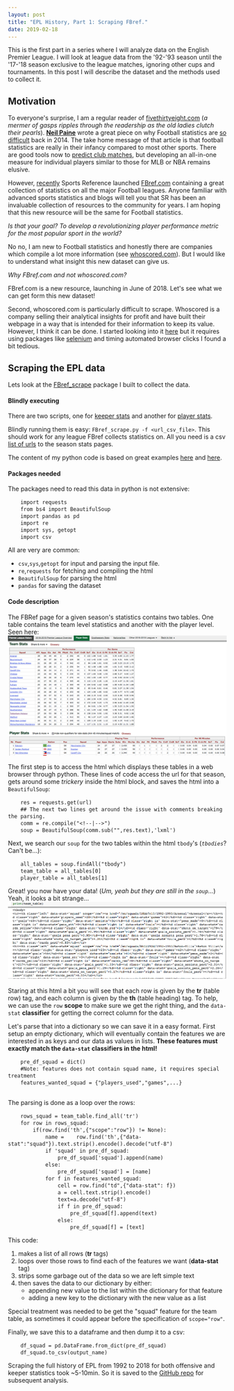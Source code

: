 ```yaml
---
layout: post
title: "EPL History, Part 1: Scraping FBref."
date: 2019-02-18
---
```


This is the first part in a series where I will analyze data on the English Premier League. I will look at league data from the '92-'93 season until the '17-'18 season exclusive to the league matches, ignoring other cups and tournaments. In this post I will describe the dataset and the methods used to collect it.

## Motivation

To everyone's surprise, I am a regular reader of [fivethirtyeight.com](https://fivethirtyeight.com/) (_a mermer of gasps ripples through the readership as the old ladies clutch their pearls_). [**Neil Paine**](https://twitter.com/neil_paine) wrote a great piece on why Football statistics are [so difficult](https://fivethirtyeight.com/features/what-analytics-can-teach-us-about-the-beautiful-game/) back in 2014. The take home message of that article is that football statistics are really in their infancy compared to most other sports. There are good tools now to [predict club matches](https://projects.fivethirtyeight.com/soccer-predictions/), but developing an all-in-one measure for individual players similar to those for MLB or NBA remains elusive. 

However, [recently](https://www.sports-reference.com/blog/2018/06/fbref-com-launches-today/) Sports Reference launched [FBref.com](https://fbref.com/) containing a great collection of statistics on all the major Football leagues. Anyone familiar with advanced sports statistics and blogs will tell you that SR has been an invaluable collection of resources to the community for years. I am hoping that this new resource will be the same for Football statistics.

_Is that your goal? To develop a revolutionizing player performance metric for the most popular sport in the world?_

No no, I am new to Football statistics and honestly there are companies which compile a lot more information (see [whoscored.com](https://www.whoscored.com/)). But I would like to understand what insight this new dataset can give us.

_Why FBref.com and not whoscored.com?_

FBref.com is a new resource, launching in June of 2018. Let's see what we can get form this new dataset!

Second, whoscored.com is particularly difficult to scrape. Whoscored is a company selling their analytical insights for profit and have built their webpage in a way that is intended for their information to keep its value. However, I think it can be done. I started looking into it [here](https://github.com/chmartin/FBref_scrape/blob/master/Notes_whoscored.ipynb) but it requires using packages like [selenium](https://www.seleniumhq.org/) and timing automated browser clicks I found a bit tedious.

## Scraping the EPL data

Lets look at the [FBref_scrape](https://github.com/chmartin/FBref_scrape) package I built to collect the data.

#### Blindly executing
There are two scripts, one for [keeper stats](https://github.com/chmartin/FBref_scrape/blob/master/FBref_gk_scrape.py) and another for [player stats](https://github.com/chmartin/FBref_scrape/blob/master/FBref_scrape.py). 

Blindly running them is easy: `FBref_scrape.py -f <url_csv_file>`.
This should work for any league FBref collects statistics on. All you need is a csv [list of urls](https://github.com/chmartin/FBref_scrape/blob/master/Fbref_URLs.csv) to the season stats pages.

The content of my python code is based on great examples [here](https://medium.com/@smehta/scrape-and-create-your-own-beautiful-dataset-from-sports-reference-com-using-beautifulsoup-python-c26d6920684e) and [here](https://github.com/BenKite/baseball_data/blob/master/baseballReferenceScrape.py).

#### Packages needed

The packages need to read this data in python is not extensive:
```
    import requests
    from bs4 import BeautifulSoup
    import pandas as pd
    import re
    import sys, getopt
    import csv
```

All are very are common:
* `csv`,`sys`,`getopt` for input and parsing the input file.
* `re`,`requests` for fetching and compiling the html
* `BeautifulSoup` for parsing the html
* `pandas` for saving the dataset

#### Code description

The FBRef page for a given season's statistics contains two tables. One table contains the team level statistics and another with the player level. Seen here:
![Fbref Screenshot](/assets/images/FBrefshot.png)

The first step is to access the html which displays these tables in a web browser through python. These lines of code access the url for that season, gets around some _trickery_ inside the html block, and saves the html into a `BeautifulSoup`:

```
    res = requests.get(url)
    ## The next two lines get around the issue with comments breaking the parsing.
    comm = re.compile("<!--|-->")
    soup = BeautifulSoup(comm.sub("",res.text),'lxml')
```
Next, we search our `soup` for the two tables within the html `tbody`'s (_`tbodies`_? Can't be...):
```
    all_tables = soup.findAll("tbody")
    team_table = all_tables[0]
    player_table = all_tables[1]
```

Great! you now have your data! (_Um, yeah but they are still in the `soup`..._) Yeah, it looks a bit strange...
![html Screenshot](/assets/images/FBhtmlshot.png)

Staring at this html a bit you will see that each row is given by the **tr** (table row) tag, and each column is given by the **th** (table heading) tag. To help, we can use the `row` **scope** to make sure we get the right thing, and the `data-stat` **classifier** for getting the correct column for the data.

Let's parse that into a dictionary so we can save it in a easy format. First setup an empty dictionary, which will eventually contain the features we are interested in as keys and our data as values in lists. **These features must exactly match the `data-stat` classifiers in the html!**

```
	pre_df_squad = dict()
    #Note: features does not contain squad name, it requires special treatment
    features_wanted_squad = {"players_used","games",...}
    
```
The parsing is done as a loop over the rows:

```
    rows_squad = team_table.find_all('tr')
    for row in rows_squad:
        if(row.find('th',{"scope":"row"}) != None):
            name =    row.find('th',{"data-stat":"squad"}).text.strip().encode().decode("utf-8")
            if 'squad' in pre_df_squad:
                pre_df_squad['squad'].append(name)
            else:
                pre_df_squad['squad'] = [name]
            for f in features_wanted_squad:
                cell = row.find("td",{"data-stat": f})
                a = cell.text.strip().encode()
                text=a.decode("utf-8")
                if f in pre_df_squad:
                    pre_df_squad[f].append(text)
                else:
                    pre_df_squad[f] = [text]
```

This code:
1. makes a list of all rows (**tr** tags)
2. loops over those rows to find each of the features we want (**data-stat** tag)
3. strips some garbage out of the data so we are left simple text
4. then saves the data to our dictionary by either:
    * appending new value to the list within the dictionary for that feature
    * adding a new key to the dictionary with the new value as a list
    
Special treatment was needed to be get the "squad" feature for the team table, as sometimes it could appear before the specification of `scope="row"`. 

Finally, we save this to a dataframe and then dump it to a csv:

```
    df_squad = pd.DataFrame.from_dict(pre_df_squad)
    df_squad.to_csv(output_name)
```

Scraping the full history of EPL from 1992 to 2018 for both offensive and keeper statistics took ~5-10min. So it is saved to the [GitHub repo](https://github.com/chmartin/FBref_scrape) for subsequent analysis.
